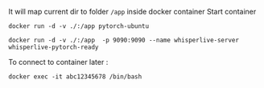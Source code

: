 
It will map current dir to folder `/app` inside docker container
Start container 
```
docker run -d -v ./:/app pytorch-ubuntu
```

``` 
docker run -d -v ./:/app  -p 9090:9090 --name whisperlive-server whisperlive-pytorch-ready
```

To connect to container later :

```
docker exec -it abc12345678 /bin/bash
```
